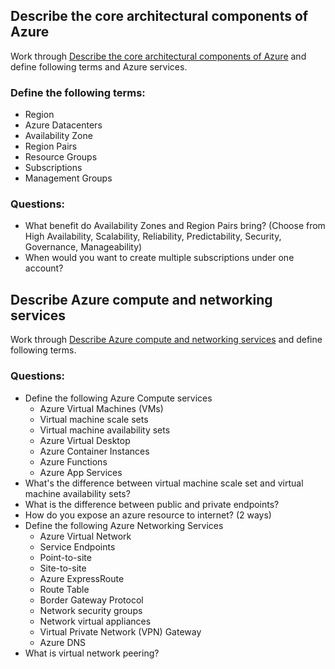 ## Describe the core architectural components of Azure
Work through [Describe the core architectural components of Azure](https://learn.microsoft.com/en-us/training/modules/describe-core-architectural-components-of-azure/) and define following terms and Azure services.
### Define the following terms:
- Region
- Azure Datacenters
- Availability Zone
- Region Pairs
- Resource Groups
- Subscriptions
- Management Groups

### Questions:
- What benefit do Availability Zones and Region Pairs bring? (Choose from High Availability, Scalability, Reliability, Predictability, Security, Governance, Manageability)
- When would you want to create multiple subscriptions under one account?

## Describe Azure compute and networking services
Work through [Describe Azure compute and networking services](https://learn.microsoft.com/en-us/training/modules/describe-azure-compute-networking-services/) and define following terms.

### Questions:
- Define the following Azure Compute services
	- Azure Virtual Machines (VMs)
	- Virtual machine scale sets
	- Virtual machine availability sets
	- Azure Virtual Desktop
	- Azure Container Instances
	- Azure Functions
	- Azure App Services
- What's the difference between virtual machine scale set and virtual machine availability sets?
- What is the difference between public and private endpoints?
- How do you expose an azure resource to internet? (2 ways)
- Define the following Azure Networking Services
	- Azure Virtual Network
	- Service Endpoints
	- Point-to-site
	- Site-to-site
	- Azure ExpressRoute
	- Route Table
	- Border Gateway Protocol
	- Network security groups
	- Network virtual appliances
	- Virtual Private Network (VPN) Gateway
	- Azure DNS
- What is virtual network peering?